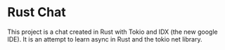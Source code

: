 # Rust Chat

This project is a chat created in Rust with Tokio and IDX (the new google IDE). It is an attempt to learn async in Rust and the tokio net library.
